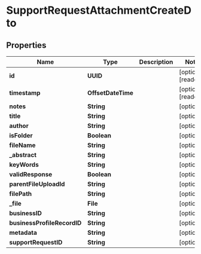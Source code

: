 

# SupportRequestAttachmentCreateDto


## Properties

| Name | Type | Description | Notes |
|------------ | ------------- | ------------- | -------------|
|**id** | **UUID** |  |  [optional] [readonly] |
|**timestamp** | **OffsetDateTime** |  |  [optional] [readonly] |
|**notes** | **String** |  |  [optional] |
|**title** | **String** |  |  [optional] |
|**author** | **String** |  |  [optional] |
|**isFolder** | **Boolean** |  |  [optional] |
|**fileName** | **String** |  |  [optional] |
|**_abstract** | **String** |  |  [optional] |
|**keyWords** | **String** |  |  [optional] |
|**validResponse** | **Boolean** |  |  [optional] |
|**parentFileUploadId** | **String** |  |  [optional] |
|**filePath** | **String** |  |  [optional] |
|**_file** | **File** |  |  [optional] |
|**businessID** | **String** |  |  [optional] |
|**businessProfileRecordID** | **String** |  |  [optional] |
|**metadata** | **String** |  |  [optional] |
|**supportRequestID** | **String** |  |  [optional] |



